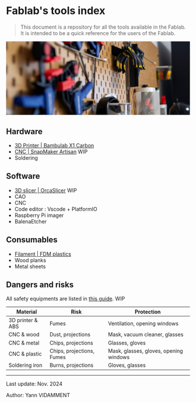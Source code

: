 # Fablab's tools index

> This document is a repository for all the tools available in the Fablab. It is intended to be a quick reference for the users of the Fablab.

![Tools](assets/readme-1.png)

## Hardware

- [3D Printer | Bambulab X1 Carbon](hardware/bambulab.md)
- [CNC | SnapMaker Artisan](hardware/snapmaker.md) WIP
- Soldering

## Software

- [3D slicer | OrcaSlicer](software/orcaslicer.md) WIP
- CAO
- CNC
- Code editor : Vscode + PlatformIO
- Raspberry Pi imager
- BalenaEtcher

## Consumables

- [Filament | FDM plastics](consumables/filament.md)
- Wood planks
- Metal sheets

## Dangers and risks

All safety equipments are listed in [this guide](safety/equipements.md). WIP

| Material         | Risk                      | Protection                             |
| ---------------- | ------------------------- | -------------------------------------- |
| 3D printer & ABS | Fumes                     | Ventilation, opening windows           |
| CNC & wood       | Dust, projections         | Mask, vacuum cleaner, glasses          |
| CNC & metal      | Chips, projections        | Glasses, gloves                        |
| CNC & plastic    | Chips, projections, Fumes | Mask, glasses, gloves, opening windows |
| Soldering iron   | Burns, projections        | Gloves, glasses                        |

---

Last update: Nov. 2024

Author: Yann VIDAMMENT
